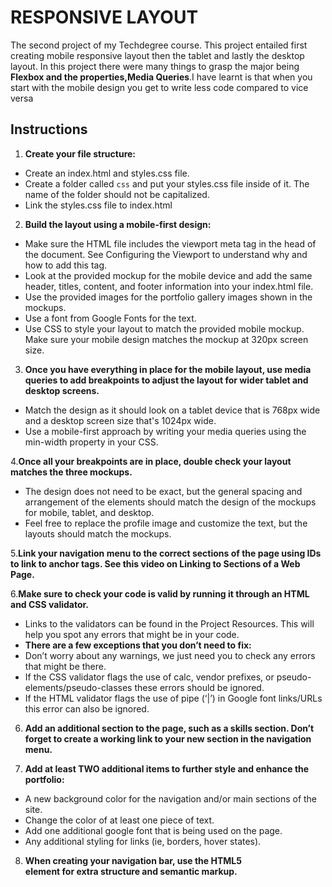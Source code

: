 # RESPONSIVE LAYOUT #

The second project of my Techdegree course. This project entailed first creating  mobile responsive layout then the tablet and lastly the desktop layout. In this project there were many things to grasp the major being **Flexbox and the properties,Media Queries**.I have learnt is that when you start with the mobile design you get to write less code compared to vice versa

## Instructions ##

1. **Create your file structure:**
- Create an index.html and styles.css file.
- Create a folder called ```css``` and put your styles.css file inside of it. The name of the folder should not be capitalized.
- Link the styles.css file to index.html



2. **Build the layout using a mobile-first design:**
 * Make sure the HTML file includes the viewport meta tag in the head of the document. See Configuring the Viewport to understand why and how to add this tag.
* Look at the provided mockup for the mobile device and add the same header, titles, content, and footer information into your index.html file.
* Use the provided images for the portfolio gallery images shown in the mockups.
* Use a font from Google Fonts for the text.
* Use CSS to style your layout to match the provided mobile mockup. Make sure your mobile design matches the mockup at 320px screen size.

3. **Once you have everything in place for the mobile layout, use media queries to add breakpoints to adjust the layout for wider tablet and desktop screens.**
- Match the design as it should look on a tablet device that is 768px wide and a desktop screen size that's 1024px wide.
- Use a mobile-first approach by writing your media queries using the min-width property in your CSS.


4.**Once all your breakpoints are in place, double check your layout matches the three mockups.**
- The design does not need to be exact, but the general spacing and arrangement of the elements should match the design of the mockups for mobile, tablet, and desktop.
- Feel free to replace the profile image and customize the text, but the layouts should match the mockups.



5.**Link your navigation menu to the correct sections of the page using IDs to link to anchor tags. See this video on Linking to Sections of a Web Page.**

6.**Make sure to check your code is valid by running it through an HTML and CSS validator.**
- Links to the validators can be found in the Project Resources. This will help you spot any errors that might be in your code.
- **There are a few exceptions that you don’t need to fix:**
 - Don’t worry about any warnings, we just need you to check any errors that might be there.
 - If the CSS validator flags the use of calc, vendor prefixes, or pseudo-elements/pseudo-classes these errors should be ignored.
 - If the HTML validator flags the use of pipe (‘|’) in Google font links/URLs this error can also be ignored.
 
 
 6. **Add an additional section to the page, such as a skills section. Don’t forget to create a working link to your new section in the navigation menu.**

7. **Add at least TWO additional items to further style and enhance the portfolio:**
- A new background color for the navigation and/or main sections of the site.
- Change the color of at least one piece of text.
- Add one additional google font that is being used on the page.
- Any additional styling for links (ie, borders, hover states).

8. **When creating your navigation bar, use the HTML5 <nav> element for extra structure and semantic markup.**













